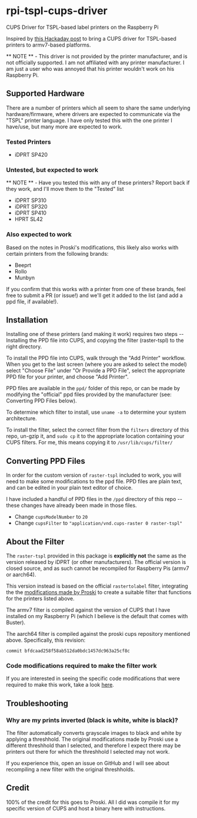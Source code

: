 # rpi-tspl-cups-driver
CUPS Driver for TSPL-based label printers on the Raspberry Pi 


Inspired by [this Hackaday post](https://hackaday.io/project/184984-cheap-poshmark-label-printer-iphone-airprint) to bring a CUPS driver for TSPL-based printers to armv7-based platforms. 

** NOTE ** - This driver is not provided by the printer manufacturer, and is not officially supported. I am not affiliated with any printer manufacturer. I am just a user who was annoyed that his printer wouldn't work on his Raspberry Pi.


## Supported Hardware

There are a number of printers which all seem to share the same underlying hardware/firmware, where drivers are expected to communicate via the "TSPL" printer language. I have only tested this with the one printer I have/use, but many more are expected to work. 


### Tested Printers

- iDPRT SP420


### Untested, but expected to work

** NOTE ** - Have you tested this with any of these printers? Report back if they work, and I'll move them to the "Tested" list

- iDPRT SP310
- iDPRT SP320
- iDPRT SP410
- HPRT SL42


### Also expected to work

Based on the notes in Proski's modifications, this likely also works with certain printers from the following brands:

- Beeprt
- Rollo
- Munbyn

If you confirm that this works with a printer from one of these brands, feel free to submit a PR (or issue!) and we'll get it added to the list (and add a ppd file, if available!).


## Installation

Installing one of these printers (and making it work) requires two steps -- Installing the PPD file into CUPS, and copying the filter (raster-tspl) to the right directory.

To install the PPD file into CUPS, walk through the "Add Printer" workflow. When you get to the last screen (where you are asked to select the model) select "Choose File" under "Or Provide a PPD File", select the appropriate PPD file for your printer, and choose "Add Printer".

PPD files are available in the `ppd/` folder of this repo, or can be made by modifying the "official" ppd files provided by the manufacturer (see: Converting PPD Files below).

To determine which filter to install, use `uname -a` to determine your system architecture.

To install the filter, select the correct filter from the `filters` directory of this repo, un-gzip it, and `sudo cp` it to the appropriate location containing your CUPS filters. For me, this means copying it to `/usr/lib/cups/filter/`


## Converting PPD Files

In order for the custom version of `raster-tspl` included to work, you will need to make some modifications to the ppd file. PPD files are plain text, and can be edited in your plain text editor of choice.

I have included a handful of PPD files in the `/ppd` directory of this repo -- these changes have already been made in those files. 

- Change `cupsModelNumber` to `20`
- Change `cupsFilter` to `"application/vnd.cups-raster 0 raster-tspl"`


## About the Filter

The `raster-tspl` provided in this package is **explicitly not** the same as the version released by iDPRT (or other manufacturers). The official version is closed source, and as such cannot be recompiled for Raspberry Pis (armv7 or aarch64).

This version instead is based on the official `rastertolabel` filter, integrating the the [modifications made by Proski](https://github.com/proski/cups) to create a suitable filter that functions for the printers listed above.

The armv7 filter is compiled against the version of CUPS that I have installed on my Raspberry Pi (which I believe is the default that comes with Buster). 

The aarch64 filter is compiled against the proski cups repository mentioned above. Specifically, this revision:

`commit bfdcaad258f58ab512da0bdc1457dc963a25cf8c`


### Code modifications required to make the filter work

If you are interested in seeing the specific code modifications that were required to make this work, take a look [here](https://github.com/OpenPrinting/cups/compare/v2.2.10...thorrak:cups:2.2.10_beeprt). 


## Troubleshooting

### Why are my prints inverted (black is white, white is black)?

The filter automatically converts grayscale images to black and white by applying a threshhold. The original modifications made by Proski use a different threshhold than I selected, and therefore I expect there may be printers out there for which the threshhold I selected may not work.

If you experience this, open an issue on GitHub and I will see about recompiling a new filter with the original threshholds. 


## Credit

100% of the credit for this goes to Proski. All I did was compile it for my specific version of CUPS and host a binary here with instructions. 

